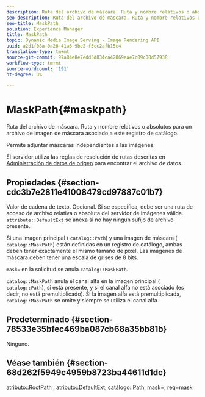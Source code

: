 ```yaml
---
description: Ruta del archivo de máscara. Ruta y nombre relativos o absolutos para un archivo de imagen de máscara asociado a este registro de catálogo.
seo-description: Ruta del archivo de máscara. Ruta y nombre relativos o absolutos para un archivo de imagen de máscara asociado a este registro de catálogo.
seo-title: MaskPath
solution: Experience Manager
title: MaskPath
topic: Dynamic Media Image Serving - Image Rendering API
uuid: a2d1f08a-0a26-41a6-9be2-f5cc2afb15c4
translation-type: tm+mt
source-git-commit: 97a84e8e7edd3d834ca42069eae7c09c00d57938
workflow-type: tm+mt
source-wordcount: '191'
ht-degree: 3%

---
```



# MaskPath{#maskpath}

Ruta del archivo de máscara. Ruta y nombre relativos o absolutos para un archivo de imagen de máscara asociado a este registro de catálogo.

Permite adjuntar máscaras independientes a las imágenes.

El servidor utiliza las reglas de resolución de rutas descritas en [Administración de datos de origen](/help/aem-is-ir-api/is-api/image-serving-api-ref/c-configuration-and-administration/c-configuration-and-administration.md) para encontrar el archivo de datos.

## Propiedades {#section-cdc3b7e2811e41008479cd97887c01b7}

Valor de cadena de texto. Opcional. Si se especifica, debe ser una ruta de acceso de archivo relativa o absoluta del servidor de imágenes válida. `attribute::DefaultExt` se anexa si no hay ningún sufijo de archivo presente.

Si una imagen principal ( `catalog::Path`) y una imagen de máscara ( `catalog::MaskPath`) están definidas en un registro de catálogo, ambas deben tener exactamente el mismo tamaño de píxel. Las imágenes de máscara deben tener una escala de grises de 8 bits.

`mask=` en la solicitud se anula  `catalog::MaskPath`.

`catalog::MaskPath` anula el canal alfa en la imagen principal (  `catalog::Path`), si está presente, y si el canal alfa no está asociado (es decir, no está premultiplicado). Si la imagen alfa está premultiplicada, `catalog::MaskPath` se omite y siempre se utiliza el canal alfa.

## Predeterminado {#section-78533e35bfec469ba087cb68a35bb81b}

Ninguno.

## Véase también {#section-68d262f5949c4959b8723ba44611d1dc}

[atributo::RootPath](/help/aem-is-ir-api/is-api/image-catalog/image-serving-api-ref/c-image-catalog-reference/c-attributes-reference/r-rootpath.md) ,  [atributo::DefaultExt](/help/aem-is-ir-api/is-api/image-catalog/image-serving-api-ref/c-image-catalog-reference/c-attributes-reference/r-defaultext.md),  [catálogo::Path](../../../../../../is-api/image-catalog/image-serving-api-ref/c-image-catalog-reference/c-image-svg-data-reference/c-image-data-reference/r-path-cat.md#reference-306afcaff172440ca81b85da8d78213c),  [mask=](/help/aem-is-ir-api/is-api/http-ref/image-serving-api-ref/c-http-protocol-reference/c-command-reference/r-mask.md),  [req=mask](/help/aem-is-ir-api/is-api/http-ref/image-serving-api-ref/c-http-protocol-reference/c-command-reference/r-req/r-req.md)
